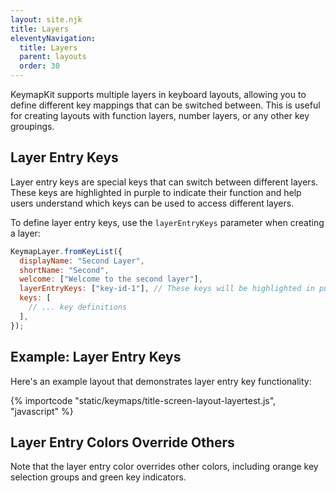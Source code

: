 ```yaml
---
layout: site.njk
title: Layers
eleventyNavigation:
  title: Layers
  parent: layouts
  order: 30
---
```


KeymapKit supports multiple layers in keyboard layouts, allowing you to define different key mappings that can be switched between. This is useful for creating layouts with function layers, number layers, or any other key groupings.

## Layer Entry Keys

Layer entry keys are special keys that can switch between different layers. These keys are highlighted in purple to indicate their function and help users understand which keys can be used to access different layers.

To define layer entry keys, use the `layerEntryKeys` parameter when creating a layer:

```javascript
KeymapLayer.fromKeyList({
  displayName: "Second Layer",
  shortName: "Second",
  welcome: ["Welcome to the second layer"],
  layerEntryKeys: ["key-id-1"], // These keys will be highlighted in purple
  keys: [
    // ... key definitions
  ],
});
```

## Example: Layer Entry Keys

Here's an example layout that demonstrates layer entry key functionality:

<div id="layer-test-container"></div>

<script type="module">
  import { KeymapTitleScreenLayoutLayerTest } from "/KeymapKit/keymaps/title-screen-layout-layertest.js";
  const container = document.getElementById("layer-test-container");
  const keymapUi = document.createElement("keymap-ui");
  keymapUi.setModelsAndMaps([KeymapTitleScreenLayoutLayerTest]);
  container.appendChild(keymapUi);
</script>

{% importcode "static/keymaps/title-screen-layout-layertest.js", "javascript" %}

## Layer Entry Colors Override Others

Note that the layer entry color overrides other colors,
including orange key selection groups and green key indicators.
